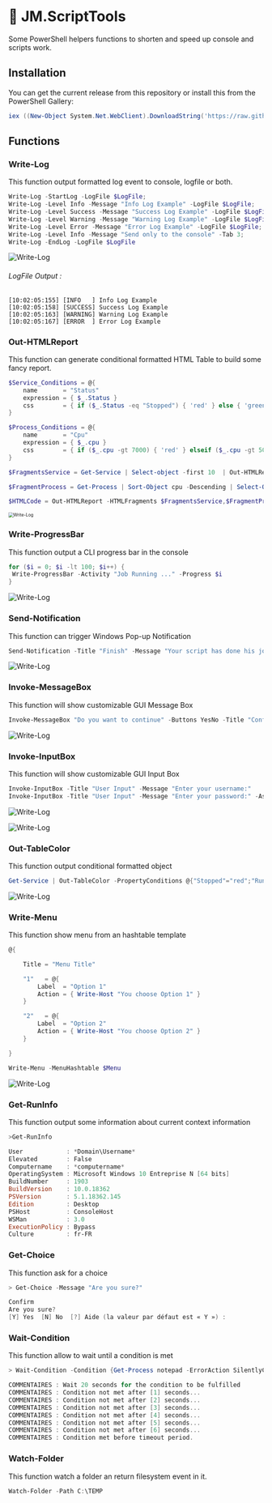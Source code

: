 # :wrench: JM.ScriptTools

Some PowerShell helpers functions to shorten and speed up console and scripts work.

## Installation

You can get the current release from this repository or install this from the PowerShell Gallery:

```powershell
iex ((New-Object System.Net.WebClient).DownloadString('https://raw.githubusercontent.com/Reyozam/JM.ScriptTools/master/InstallModule.ps1'))
```



## Functions

### Write-Log

This function output formatted log event to console, logfile or both.

```powershell
Write-Log -StartLog -LogFile $LogFile;
Write-Log -Level Info -Message "Info Log Example" -LogFile $LogFile;
Write-Log -Level Success -Message "Success Log Example" -LogFile $LogFile;
Write-Log -Level Warning -Message "Warning Log Example" -LogFile $LogFile;
Write-Log -Level Error -Message "Error Log Example" -LogFile $LogFile;
Write-Log -Level Info -Message "Send only to the console" -Tab 3;
Write-Log -EndLog -LogFile $LogFile
```

![Write-Log](img/Write-Log.jpg)

###### LogFile Output :

```
[10:02:05:155] [INFO   ] Info Log Example
[10:02:05:158] [SUCCESS] Success Log Example
[10:02:05:163] [WARNING] Warning Log Example
[10:02:05:167] [ERROR  ] Error Log Example
```

### Out-HTMLReport

This function can generate conditional formatted HTML Table to build some fancy report. 

```powershell
$Service_Conditions = @{
    name       = "Status"
    expression = { $_.Status }
    css        = { if ($_.Status -eq "Stopped") { 'red' } else { 'green' } }
}

$Process_Conditions = @{
    name       = "Cpu"
    expression = { $_.cpu }
    css        = { if ($_.cpu -gt 7000) { 'red' } elseif ($_.cpu -gt 5000) { 'orange' } else {"green"} }
}

$FragmentsService = Get-Service | Select-object -first 10  | Out-HTMLReportFragment -PreContent "Service" -Properties name,$Service_Conditions

$FragmentProcess = Get-Process | Sort-Object cpu -Descending | Select-Object -first 10 | Out-HTMLReportFragment -PreContent "Process" -Properties name,$Process_Conditions

$HTMLCode = Out-HTMLReport -HTMLFragments $FragmentsService,$FragmentProcess -Title "Report" -PreContent "Services & Process" | Out-File $env:USERPROFILE\Desktop\TestHTML.html

```

<img src="img/Out-HTMLReport.jpg" alt="Write-Log" style="zoom:60%;" />



### Write-ProgressBar

This function output a CLI progress bar in the console

```powershell
for ($i = 0; $i -lt 100; $i++) {
 Write-ProgressBar -Activity "Job Running ..." -Progress $i
}
```

![Write-Log](img/Write-ProgressBar.jpg)



### Send-Notification

This function can trigger Windows Pop-up Notification

```powershell
Send-Notification -Title "Finish" -Message "Your script has done his job" -BalloonIcon Info
```

![Write-Log](img/Send-Notification.jpg)

### Invoke-MessageBox

This function will show customizable GUI Message Box 

```powershell
Invoke-MessageBox "Do you want to continue" -Buttons YesNo -Title "Confim ?" -Icon Warning
```

![Write-Log](img/Invoke-MessageBox.jpg)

### Invoke-InputBox

This function will show customizable GUI Input Box 

```powershell
Invoke-InputBox -Title "User Input" -Message "Enter your username:"
Invoke-InputBox -Title "User Input" -Message "Enter your password:" -AsSecureString
```

![Write-Log](img/Invoke-InputBox1.jpg)

![Write-Log](img/Invoke-InputBox2.jpg)

### Out-TableColor

This function output conditional formatted object

```powershell
Get-Service | Out-TableColor -PropertyConditions @{"Stopped"="red";"Running"="green"} -Property status
```

![Write-Log](img/Out-TableColor.jpg)



### Write-Menu

This function show menu from an hashtable template

```powershell
@{

    Title = "Menu Title"

    "1"   = @{
        Label  = "Option 1"
        Action = { Write-Host "You choose Option 1" }
    }

    "2"   = @{
        Label  = "Option 2"
        Action = { Write-Host "You choose Option 2" }
    }

}

Write-Menu -MenuHashtable $Menu
```

![Write-Log](img/Write-Menu.jpg)



### Get-RunInfo

This function output some information about current context information

```powershell
>Get-RunInfo

User            : *Domain\Username*
Elevated        : False
Computername    : *computername*
OperatingSystem : Microsoft Windows 10 Entreprise N [64 bits]
BuildNumber     : 1903
BuildVersion    : 10.0.18362
PSVersion       : 5.1.18362.145
Edition         : Desktop
PSHost          : ConsoleHost
WSMan           : 3.0
ExecutionPolicy : Bypass
Culture         : fr-FR
```



### Get-Choice

This function ask for a choice 

```powershell
> Get-Choice -Message "Are you sure?"

Confirm
Are you sure?
[Y] Yes  [N] No  [?] Aide (la valeur par défaut est « Y ») :
```

### Wait-Condition

This function allow to wait until a condition is met

```powershell
> Wait-Condition -Condition {Get-Process notepad -ErrorAction SilentlyContinue} -Timeout 20 -Verbose

COMMENTAIRES : Wait 20 seconds for the condition to be fulfilled
COMMENTAIRES : Condition not met after [1] seconds...
COMMENTAIRES : Condition not met after [2] seconds...
COMMENTAIRES : Condition not met after [3] seconds...
COMMENTAIRES : Condition not met after [4] seconds...
COMMENTAIRES : Condition not met after [5] seconds...
COMMENTAIRES : Condition not met after [6] seconds...
COMMENTAIRES : Condition met before timeout period.
```

### Watch-Folder

This function watch a folder an return filesystem event in it.

```powershell
Watch-Folder -Path C:\TEMP
```

